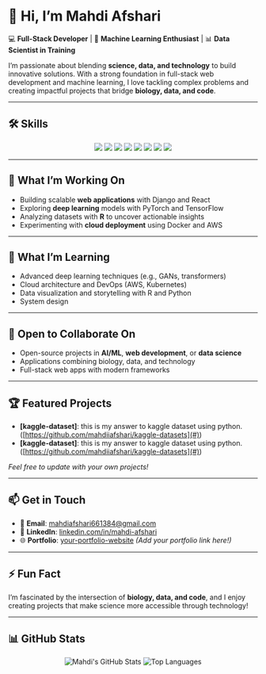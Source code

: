 # 👋 Hi, I’m Mahdi Afshari

💻 **Full-Stack Developer** | 🤖 **Machine Learning Enthusiast** | 📊 **Data Scientist in Training**

I’m passionate about blending **science, data, and technology** to build innovative solutions. With a strong foundation in full-stack web development and machine learning, I love tackling complex problems and creating impactful projects that bridge **biology, data, and code**.

---

## 🛠️ Skills

<p align="center">
  <img src="https://img.shields.io/badge/Python-3776AB?style=for-the-badge&logo=python&logoColor=white" />
  <img src="https://img.shields.io/badge/Django-092E20?style=for-the-badge&logo=django&logoColor=white" />
  <img src="https://img.shields.io/badge/JavaScript-323330?style=for-the-badge&logo=javascript&logoColor=F7DF1E" />
  <img src="https://img.shields.io/badge/React-61DAFB?style=for-the-badge&logo=react&logoColor=black" />
  <img src="https://img.shields.io/badge/PyTorch-EE4C2C?style=for-the-badge&logo=pytorch&logoColor=white" />
  <img src="https://img.shields.io/badge/TensorFlow-FF6F00?style=for-the-badge&logo=tensorflow&logoColor=white" />
  <img src="https://img.shields.io/badge/R-276DC3?style=for-the-badge&logo=r&logoColor=white" />
  <img src="https://img.shields.io/badge/PostgreSQL-316192?style=for-the-badge&logo=postgresql&logoColor=white" />
</p>

---

## 🔭 What I’m Working On
- Building scalable **web applications** with Django and React
- Exploring **deep learning** models with PyTorch and TensorFlow
- Analyzing datasets with **R** to uncover actionable insights
- Experimenting with **cloud deployment** using Docker and AWS

---

## 🌱 What I’m Learning
- Advanced deep learning techniques (e.g., GANs, transformers)
- Cloud architecture and DevOps (AWS, Kubernetes)
- Data visualization and storytelling with R and Python
- System design 

---

## 👯 Open to Collaborate On
- Open-source projects in **AI/ML**, **web development**, or **data science**
- Applications combining biology, data, and technology
- Full-stack web apps with modern frameworks

---

## 🏆 Featured Projects
- **[kaggle-dataset]**: this is my answer to kaggle dataset using python. ([https://github.com/mahdiiafshari/kaggle-datasets](#))
- **[kaggle-dataset]**: this is my answer to kaggle dataset using python. ([https://github.com/mahdiiafshari/kaggle-datasets](#))

*Feel free to update with your own projects!*

---

## 📫 Get in Touch
- 📧 **Email**: [mahdiafshari661384@gmail.com](mailto:mahdiafshari661384@gmail.com)
- 🔗 **LinkedIn**: [linkedin.com/in/mahdi-afshari](https://www.linkedin.com/in/mahdi-afshari-700a3a1aa/)
- 🌐 **Portfolio**: [your-portfolio-website](#) *(Add your portfolio link here!)*

---

## ⚡ Fun Fact
I’m fascinated by the intersection of **biology, data, and code**, and I enjoy creating projects that make science more accessible through technology!

---

## 📊 GitHub Stats
<p align="center">
  <img src="https://github-readme-stats.vercel.app/api?username=mahdiiafshari&show_icons=true&theme=radical" alt="Mahdi's GitHub Stats" />
  <img src="https://github-readme-stats.vercel.app/api/top-langs/?username=mahdiiafshari&layout=compact&theme=radical" alt="Top Languages" />
</p>

